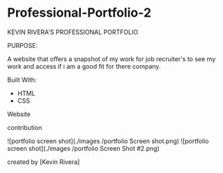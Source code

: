 # Professional-Portfolio-2

KEVIN RIVERA'S PROFESSIONAL PORTFOLIO 

PURPOSE:

A website that offers a snapshot of my work for job recruiter's to see my work and access if i am a good fit for there company. 

Built With:

- HTML
- CSS

Website

contribution 


![portfolio screen shot](./images /portfolio Screen shot.png) 
![portfolio screen shot](./images /portfolio Screen Shot #2.png) 


created by [Kevin Rivera] 